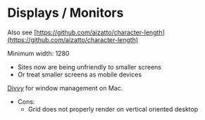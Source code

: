 # Displays / Monitors

Also see [https://github.com/aizatto/character-length](https://github.com/aizatto/character-length)

Minimum width: 1280

* Sites now are being unfriendly to smaller screens
* Or treat smaller screens as mobile devices

[Divvy](https://mizage.com/divvy/) for window management on Mac.

* Cons:
  * Grid does not properly render on vertical oriented desktop



